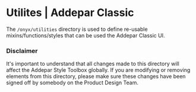 # Utilites | Addepar Classic

The `/onyx/utilities` directory is used to define re-usable mixins/functions/styles that can be used the Addepar Classic UI.

### Disclaimer
It's important to understand that all changes made to this directory will affect the Addepar Style Toolbox globally. If you are modifying or removing elements from this directory, please make sure these changes have been signed off by somebody on the Product Design Team.
